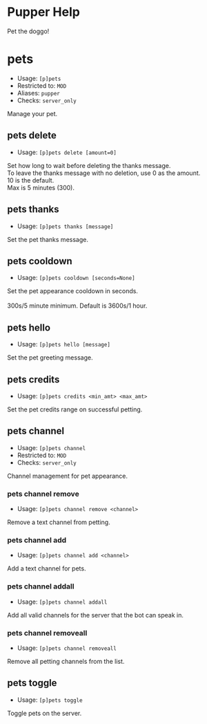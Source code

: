 # Pupper Help

Pet the doggo!

# pets
 - Usage: `[p]pets `
 - Restricted to: `MOD`
 - Aliases: `pupper`
 - Checks: `server_only`

Manage your pet.

## pets delete
 - Usage: `[p]pets delete [amount=0] `

Set how long to wait before deleting the thanks message.<br/>To leave the thanks message with no deletion, use 0 as the amount.<br/>10 is the default.<br/>Max is 5 minutes (300).

## pets thanks
 - Usage: `[p]pets thanks [message] `

Set the pet thanks message.

## pets cooldown
 - Usage: `[p]pets cooldown [seconds=None] `

Set the pet appearance cooldown in seconds.<br/><br/>300s/5 minute minimum. Default is 3600s/1 hour.

## pets hello
 - Usage: `[p]pets hello [message] `

Set the pet greeting message.

## pets credits
 - Usage: `[p]pets credits <min_amt> <max_amt> `

Set the pet credits range on successful petting.

## pets channel
 - Usage: `[p]pets channel `
 - Restricted to: `MOD`
 - Checks: `server_only`

Channel management for pet appearance.

### pets channel remove
 - Usage: `[p]pets channel remove <channel> `

Remove a text channel from petting.

### pets channel add
 - Usage: `[p]pets channel add <channel> `

Add a text channel for pets.

### pets channel addall
 - Usage: `[p]pets channel addall `

Add all valid channels for the server that the bot can speak in.

### pets channel removeall
 - Usage: `[p]pets channel removeall `

Remove all petting channels from the list.

## pets toggle
 - Usage: `[p]pets toggle `

Toggle pets on the server.

